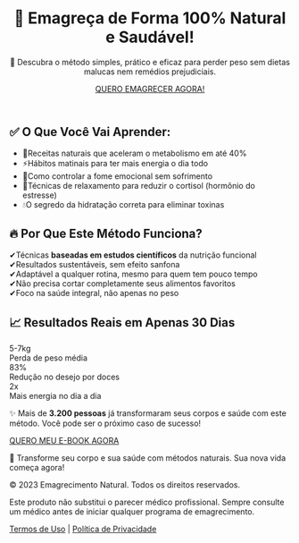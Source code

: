
  
</head>
<body class="bg-gray-50 text-gray-800 font-sans">

  <!-- Cabeçalho -->
  <header class="text-center py-16 bg-gradient-to-r from-green-50 to-green-100">
    <div class="max-w-4xl mx-auto px-6">
      <h1 class="text-4xl md:text-5xl font-bold text-green-700 mb-6 animate__animated animate__fadeInDown">🌱 Emagreça de Forma 100% Natural e Saudável!</h1>
      <p class="text-xl md:text-2xl text-gray-700 mb-8 animate__animated animate__fadeIn animate__delay-1s">
        📘 Descubra o método simples, prático e eficaz para perder peso sem dietas malucas nem remédios prejudiciais.
      </p>
      <div class="animate__animated animate__fadeInUp animate__delay-2s">
        <a href="https://pag.ae/7_Y2uTzB4" class="bg-orange-500 hover:bg-orange-600 text-white font-bold py-4 px-8 rounded-full text-lg shadow-lg transition duration-300 transform hover:scale-105">
          QUERO EMAGRECER AGORA!
        </a>
      </div>
    </div>
  </header>

  <!-- Benefícios -->
  <section class="max-w-6xl mx-auto grid md:grid-cols-2 gap-8 px-6 py-16">
    <div class="p-8 bg-white rounded-2xl shadow-lg border-l-8 border-green-500 hover:shadow-xl transition duration-300">
      <h2 class="text-3xl font-bold text-green-600 mb-6">✅ O Que Você Vai Aprender:</h2>
      <ul class="space-y-4 text-lg">
        <li class="flex items-start"><span class="text-green-500 mr-3">🍵</span>Receitas naturais que aceleram o metabolismo em até 40%</li>
        <li class="flex items-start"><span class="text-green-500 mr-3">⚡</span>Hábitos matinais para ter mais energia o dia todo</li>
        <li class="flex items-start"><span class="text-green-500 mr-3">🥗</span>Como controlar a fome emocional sem sofrimento</li>
        <li class="flex items-start"><span class="text-green-500 mr-3">🧘</span>Técnicas de relaxamento para reduzir o cortisol (hormônio do estresse)</li>
        <li class="flex items-start"><span class="text-green-500 mr-3">💧</span>O segredo da hidratação correta para eliminar toxinas</li>
      </ul>
    </div>
    <div class="p-8 bg-gradient-to-br from-orange-50 to-amber-50 rounded-2xl shadow-lg border-l-8 border-orange-500 hover:shadow-xl transition duration-300">
      <h2 class="text-3xl font-bold text-orange-600 mb-6">🔥 Por Que Este Método Funciona?</h2>
      <div class="space-y-4 text-lg">
        <div class="flex items-start"><span class="text-orange-500 mr-3">✔</span>Técnicas <strong>baseadas em estudos científicos</strong> da nutrição funcional</div>
        <div class="flex items-start"><span class="text-orange-500 mr-3">✔</span>Resultados sustentáveis, sem efeito sanfona</div>
        <div class="flex items-start"><span class="text-orange-500 mr-3">✔</span>Adaptável a qualquer rotina, mesmo para quem tem pouco tempo</div>
        <div class="flex items-start"><span class="text-orange-500 mr-3">✔</span>Não precisa cortar completamente seus alimentos favoritos</div>
        <div class="flex items-start"><span class="text-orange-500 mr-3">✔</span>Foco na saúde integral, não apenas no peso</div>
      </div>
    </div>
  </section>

  <!-- Resultados -->
  <section class="relative text-center py-24 px-6 bg-gray-50 overflow-hidden">
    <div class="absolute inset-0 opacity-20 bg-[url('https://images.unsplash.com/photo-1518611012118-696072aa579a?auto=format&fit=crop&w=1600&q=80')] bg-cover bg-center"></div>
    <div class="relative z-10 max-w-4xl mx-auto">
      <h2 class="text-4xl font-bold text-green-700 mb-8">📈 Resultados Reais em Apenas 30 Dias</h2>
      <div class="grid md:grid-cols-3 gap-6 mb-12">
        <div class="bg-white p-6 rounded-xl shadow-md">
          <div class="text-5xl font-bold text-orange-500 mb-2">5-7kg</div>
          <div class="text-gray-600">Perda de peso média</div>
        </div>
        <div class="bg-white p-6 rounded-xl shadow-md">
          <div class="text-5xl font-bold text-orange-500 mb-2">83%</div>
          <div class="text-gray-600">Redução no desejo por doces</div>
        </div>
        <div class="bg-white p-6 rounded-xl shadow-md">
          <div class="text-5xl font-bold text-orange-500 mb-2">2x</div>
          <div class="text-gray-600">Mais energia no dia a dia</div>
        </div>
      </div>
      <p class="text-xl md:text-2xl text-gray-700 mb-8">✨ Mais de <strong>3.200 pessoas</strong> já transformaram seus corpos e saúde com este método. Você pode ser o próximo caso de sucesso!</p>
      <a href="https://pag.ae/7_Y2uTzB4" class="inline-block bg-green-600 hover:bg-green-700 text-white font-bold py-4 px-8 rounded-full text-lg shadow-lg transition duration-300 transform hover:scale-105">QUERO MEU E-BOOK AGORA</a>
    </div>
  </section>

  <!-- Depoimentos -->
  <!-- (aqui entram os depoimentos já prontos do seu código acima) -->

  <!-- Bônus -->
  <!-- (mantive os bônus exatamente como você enviou) -->

  <!-- Garantia -->
  <!-- (mantida igual ao seu código original) -->

  <!-- Perguntas Frequentes -->
  <!-- (mantida igual ao seu código original) -->

  <!-- Oferta Final -->
  <!-- (mantida igual ao seu código original) -->

  <!-- Rodapé -->
  <footer class="text-center py-10 bg-gray-900 text-gray-400">
    <div class="max-w-4xl mx-auto px-6">
      <p class="mb-6">💚 Transforme seu corpo e sua saúde com métodos naturais. Sua nova vida começa agora!</p>
      <div class="text-sm">
        <p class="mb-2">© 2023 Emagrecimento Natural. Todos os direitos reservados.</p>
        <p class="mb-2">Este produto não substitui o parecer médico profissional. Sempre consulte um médico antes de iniciar qualquer programa de emagrecimento.</p>
        <p>
          <a href="#" class="text-green-400 hover:text-green-300">Termos de Uso</a> | 
          <a href="#" class="text-green-400 hover:text-green-300">Política de Privacidade</a>
        </p>
      </div>
    </div>
  </footer>

</body>
</html>




